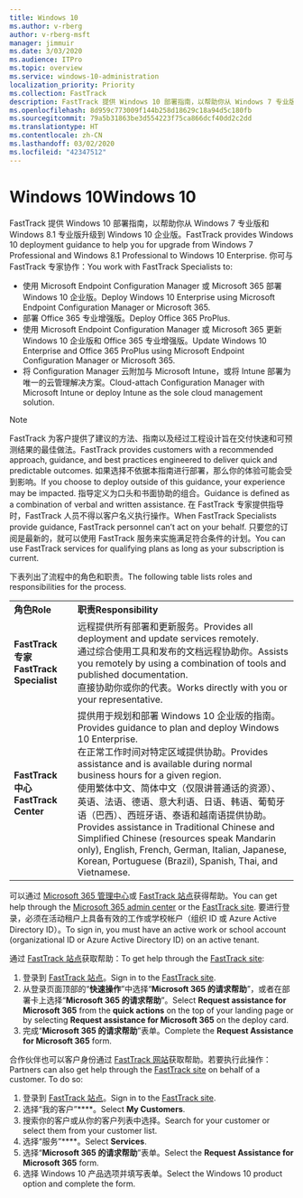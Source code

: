 ```yaml
---
title: Windows 10
ms.author: v-rberg
author: v-rberg-msft
manager: jimmuir
ms.date: 3/03/2020
ms.audience: ITPro
ms.topic: overview
ms.service: windows-10-administration
localization_priority: Priority
ms.collection: FastTrack
description: FastTrack 提供 Windows 10 部署指南，以帮助你从 Windows 7 专业版和 Windows 8.1 专业版升级到 Windows 10 企业版。
ms.openlocfilehash: 8d959c773009f144b258d18629c18a94d5c180fb
ms.sourcegitcommit: 79a5b31863be3d554223f75ca866dcf40dd2c2dd
ms.translationtype: HT
ms.contentlocale: zh-CN
ms.lasthandoff: 03/02/2020
ms.locfileid: "42347512"
---
```

# <a name="windows-10"></a><span data-ttu-id="0739c-103">Windows 10</span><span class="sxs-lookup"><span data-stu-id="0739c-103">Windows 10</span></span>

<span data-ttu-id="0739c-104">FastTrack 提供 Windows 10 部署指南，以帮助你从 Windows 7 专业版和 Windows 8.1 专业版升级到 Windows 10 企业版。</span><span class="sxs-lookup"><span data-stu-id="0739c-104">FastTrack provides Windows 10 deployment guidance to help you for upgrade from Windows 7 Professional and Windows 8.1 Professional to Windows 10 Enterprise.</span></span> <span data-ttu-id="0739c-105">你可与 FastTrack 专家协作：</span><span class="sxs-lookup"><span data-stu-id="0739c-105">You work with FastTrack Specialists to:</span></span>

- <span data-ttu-id="0739c-106">使用 Microsoft Endpoint Configuration Manager 或 Microsoft 365 部署 Windows 10 企业版。</span><span class="sxs-lookup"><span data-stu-id="0739c-106">Deploy Windows 10 Enterprise using Microsoft Endpoint Configuration Manager or Microsoft 365.</span></span>
- <span data-ttu-id="0739c-107">部署 Office 365 专业增强版。</span><span class="sxs-lookup"><span data-stu-id="0739c-107">Deploy Office 365 ProPlus.</span></span> 
- <span data-ttu-id="0739c-108">使用 Microsoft Endpoint Configuration Manager 或 Microsoft 365 更新 Windows 10 企业版和 Office 365 专业增强版。</span><span class="sxs-lookup"><span data-stu-id="0739c-108">Update Windows 10 Enterprise and Office 365 ProPlus using Microsoft Endpoint Configuration Manager or Microsoft 365.</span></span>
- <span data-ttu-id="0739c-109">将 Configuration Manager 云附加与 Microsoft Intune，或将 Intune 部署为唯一的云管理解决方案。</span><span class="sxs-lookup"><span data-stu-id="0739c-109">Cloud-attach Configuration Manager with Microsoft Intune or deploy Intune as the sole cloud management solution.</span></span>
  
> [!NOTE]
> <span data-ttu-id="0739c-110">FastTrack 为客户提供了建议的方法、指南以及经过工程设计旨在交付快速和可预测结果的最佳做法。</span><span class="sxs-lookup"><span data-stu-id="0739c-110">FastTrack provides customers with a recommended approach, guidance, and best practices engineered to deliver quick and predictable outcomes.</span></span> <span data-ttu-id="0739c-111">如果选择不依据本指南进行部署，那么你的体验可能会受到影响。</span><span class="sxs-lookup"><span data-stu-id="0739c-111">If you choose to deploy outside of this guidance, your experience may be impacted.</span></span> <span data-ttu-id="0739c-112">指导定义为口头和书面协助的组合。</span><span class="sxs-lookup"><span data-stu-id="0739c-112">Guidance is defined as a combination of verbal and written assistance.</span></span> <span data-ttu-id="0739c-113">在 FastTrack 专家提供指导时，FastTrack 人员不得以客户名义执行操作。</span><span class="sxs-lookup"><span data-stu-id="0739c-113">When FastTrack Specialists provide guidance, FastTrack personnel can’t act on your behalf.</span></span> <span data-ttu-id="0739c-114">只要您的订阅是最新的，就可以使用 FastTrack 服务来实施满足符合条件的计划。</span><span class="sxs-lookup"><span data-stu-id="0739c-114">You can use FastTrack services for qualifying plans as long as your subscription is current.</span></span>  
    
<span data-ttu-id="0739c-115">下表列出了流程中的角色和职责。</span><span class="sxs-lookup"><span data-stu-id="0739c-115">The following table lists roles and responsibilities for the process.</span></span>

|||
|:-----|:-----|
|<span data-ttu-id="0739c-116">**角色**</span><span class="sxs-lookup"><span data-stu-id="0739c-116">**Role**</span></span> <br/> |<span data-ttu-id="0739c-117">**职责**</span><span class="sxs-lookup"><span data-stu-id="0739c-117">**Responsibility**</span></span> <br/> |
|<span data-ttu-id="0739c-118">**FastTrack 专家**</span><span class="sxs-lookup"><span data-stu-id="0739c-118">**FastTrack Specialist**</span></span> <br/> |<span data-ttu-id="0739c-119">远程提供所有部署和更新服务。</span><span class="sxs-lookup"><span data-stu-id="0739c-119">Provides all deployment and update services remotely.</span></span>  <br/> <span data-ttu-id="0739c-120">通过综合使用工具和发布的文档远程协助你。</span><span class="sxs-lookup"><span data-stu-id="0739c-120">Assists you remotely by using a combination of tools and published documentation.</span></span> <br/> <span data-ttu-id="0739c-121">直接协助你或你的代表。</span><span class="sxs-lookup"><span data-stu-id="0739c-121">Works directly with you or your representative.</span></span>|
|<span data-ttu-id="0739c-122">**FastTrack 中心**</span><span class="sxs-lookup"><span data-stu-id="0739c-122">**FastTrack Center**</span></span>  <br/> |<span data-ttu-id="0739c-123">提供用于规划和部署 Windows 10 企业版的指南。</span><span class="sxs-lookup"><span data-stu-id="0739c-123">Provides guidance to plan and deploy Windows 10 Enterprise.</span></span>   <br/> <span data-ttu-id="0739c-124">在正常工作时间对特定区域提供协助。</span><span class="sxs-lookup"><span data-stu-id="0739c-124">Provides assistance and is available during normal business hours for a given region.</span></span> <br/> <span data-ttu-id="0739c-125">使用繁体中文、简体中文（仅限讲普通话的资源）、英语、法语、德语、意大利语、日语、韩语、葡萄牙语（巴西）、西班牙语、泰语和越南语提供协助。</span><span class="sxs-lookup"><span data-stu-id="0739c-125">Provides assistance in Traditional Chinese and Simplified Chinese (resources speak Mandarin only), English, French, German, Italian, Japanese, Korean, Portuguese (Brazil), Spanish, Thai, and Vietnamese.</span></span>|
 
<span data-ttu-id="0739c-126">可以通过 [Microsoft 365 管理中心](https://go.microsoft.com/fwlink/?linkid=2032704)或 [FastTrack 站点](https://go.microsoft.com/fwlink/?linkid=780698)获得帮助。</span><span class="sxs-lookup"><span data-stu-id="0739c-126">You can get help through the [Microsoft 365 admin center](https://go.microsoft.com/fwlink/?linkid=2032704) or the [FastTrack site](https://go.microsoft.com/fwlink/?linkid=780698).</span></span> <span data-ttu-id="0739c-127">要进行登录，必须在活动租户上具备有效的工作或学校帐户（组织 ID 或 Azure Active Directory ID）。</span><span class="sxs-lookup"><span data-stu-id="0739c-127">To sign in, you must have an active work or school account (organizational ID or Azure Active Directory ID) on an active tenant.</span></span> 

<span data-ttu-id="0739c-128">通过 [FastTrack 站点](https://go.microsoft.com/fwlink/?linkid=780698)获取帮助：</span><span class="sxs-lookup"><span data-stu-id="0739c-128">To get help through the [FastTrack site](https://go.microsoft.com/fwlink/?linkid=780698):</span></span> 
1.  <span data-ttu-id="0739c-129">登录到 [FastTrack 站点](https://go.microsoft.com/fwlink/?linkid=780698)。</span><span class="sxs-lookup"><span data-stu-id="0739c-129">Sign in to the [FastTrack site](https://go.microsoft.com/fwlink/?linkid=780698).</span></span> 
2.  <span data-ttu-id="0739c-130">从登录页面顶部的“**快速操作**”中选择“**Microsoft 365 的请求帮助**”，或者在部署卡上选择“**Microsoft 365 的请求帮助**”。</span><span class="sxs-lookup"><span data-stu-id="0739c-130">Select **Request assistance for Microsoft 365** from the **quick actions** on the top of your landing page or by selecting **Request assistance for Microsoft 365** on the deploy card.</span></span>
3.  <span data-ttu-id="0739c-131">完成“**Microsoft 365 的请求帮助**”表单。</span><span class="sxs-lookup"><span data-stu-id="0739c-131">Complete the **Request Assistance for Microsoft 365** form.</span></span>
  
<span data-ttu-id="0739c-p104">合作伙伴也可以客户身份通过 [FastTrack 网站](https://go.microsoft.com/fwlink/?linkid=780698)获取帮助。若要执行此操作：</span><span class="sxs-lookup"><span data-stu-id="0739c-p104">Partners can also get help through the [FastTrack site](https://go.microsoft.com/fwlink/?linkid=780698) on behalf of a customer. To do so:</span></span>
1.  <span data-ttu-id="0739c-134">登录到 [FastTrack 站点](https://go.microsoft.com/fwlink/?linkid=780698)。</span><span class="sxs-lookup"><span data-stu-id="0739c-134">Sign in to the [FastTrack site](https://go.microsoft.com/fwlink/?linkid=780698).</span></span> 
2.  <span data-ttu-id="0739c-135">选择“我的客户”\*\*\*\*。</span><span class="sxs-lookup"><span data-stu-id="0739c-135">Select **My Customers**.</span></span>
3.  <span data-ttu-id="0739c-136">搜索你的客户或从你的客户列表中选择。</span><span class="sxs-lookup"><span data-stu-id="0739c-136">Search for your customer or select them from your customer list.</span></span>
4.  <span data-ttu-id="0739c-137">选择“服务”\*\*\*\*。</span><span class="sxs-lookup"><span data-stu-id="0739c-137">Select **Services**.</span></span>
5.  <span data-ttu-id="0739c-138">选择“**Microsoft 365 的请求帮助**”表单。</span><span class="sxs-lookup"><span data-stu-id="0739c-138">Select the **Request Assistance for Microsoft 365** form.</span></span>
6.  <span data-ttu-id="0739c-139">选择 Windows 10 产品选项并填写表单。</span><span class="sxs-lookup"><span data-stu-id="0739c-139">Select the Windows 10 product option and complete the form.</span></span>
 